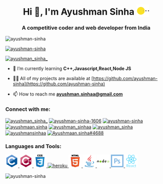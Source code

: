 <h1 align="center">Hi 👋, I'm Ayushman Sinha 	<img src="https://raw.githubusercontent.com/Aniket965/Aniket965/master/pacman.svg?sanitize=true" width="40" height="40"   style="vertical-align: bottom" >
</h1>
<h3 align="center">A competitive coder and web developer from India</h3>

<p align="left"> <img src="https://komarev.com/ghpvc/?username=ayushman-sinha&label=Profile%20views&color=0e75b6&style=flat" alt="ayushman-sinha" /> </p>

<p align="left"> <a href="https://github.com/ryo-ma/github-profile-trophy"><img src="https://github-profile-trophy.vercel.app/?username=ayushman-sinha" alt="ayushman-sinha" /></a> </p>

<p align="left"> <a href="https://twitter.com/ayushman_sinha_" target="blank"><img src="https://img.shields.io/twitter/follow/ayushman_sinha_?logo=twitter&style=for-the-badge" alt="ayushman_sinha_" /></a> </p>

- 🌱 I’m currently learning **C++,Javascript,React,Node JS**

- 👨‍💻 All of my projects are available at [https://github.com/ayushman-sinha](https://github.com/ayushman-sinha)

- 📫 How to reach me **ayushman.sinhaa@gmail.com**

<h3 align="left">Connect with me:</h3>
<p align="left">
<a href="https://twitter.com/ayushman_sinha_" target="blank"><img align="center" src="https://raw.githubusercontent.com/rahuldkjain/github-profile-readme-generator/master/src/images/icons/Social/twitter.svg" alt="ayushman_sinha_" height="30" width="40" /></a>
<a href="https://linkedin.com/in/ayushman-sinha-1606" target="blank"><img align="center" src="https://raw.githubusercontent.com/rahuldkjain/github-profile-readme-generator/master/src/images/icons/Social/linked-in-alt.svg" alt="ayushman-sinha-1606" height="30" width="40" /></a>
<a href="https://stackoverflow.com/users/ayushman-sinha" target="blank"><img align="center" src="https://raw.githubusercontent.com/rahuldkjain/github-profile-readme-generator/master/src/images/icons/Social/stack-overflow.svg" alt="ayushman-sinha" height="30" width="40" /></a>
<a href="https://instagram.com/ayushmaan.sinha" target="blank"><img align="center" src="https://raw.githubusercontent.com/rahuldkjain/github-profile-readme-generator/master/src/images/icons/Social/instagram.svg" alt="ayushmaan.sinha" height="30" width="40" /></a>
<a href="https://www.hackerrank.com/ayushman_sinhaa" target="blank"><img align="center" src="https://raw.githubusercontent.com/rahuldkjain/github-profile-readme-generator/master/src/images/icons/Social/hackerrank.svg" alt="ayushman_sinhaa" height="30" width="40" /></a>
<a href="https://www.leetcode.com/ayushman_sinha" target="blank"><img align="center" src="https://raw.githubusercontent.com/rahuldkjain/github-profile-readme-generator/master/src/images/icons/Social/leet-code.svg" alt="ayushman_sinha" height="30" width="40" /></a>
<a href="https://auth.geeksforgeeks.org/user/ayushmansinhaa" target="blank"><img align="center" src="https://raw.githubusercontent.com/rahuldkjain/github-profile-readme-generator/master/src/images/icons/Social/geeks-for-geeks.svg" alt="ayushmansinhaa" height="30" width="40" /></a>
<a href="https://discord.gg/Ayushmaan.sinha#4688" target="blank"><img align="center" src="https://raw.githubusercontent.com/rahuldkjain/github-profile-readme-generator/master/src/images/icons/Social/discord.svg" alt="Ayushmaan.sinha#4688" height="30" width="40" /></a>
</p>

<h3 align="left">Languages and Tools:</h3>
<p align="left"> <a href="https://www.cprogramming.com/" target="_blank" rel="noreferrer"> <img src="https://raw.githubusercontent.com/devicons/devicon/master/icons/c/c-original.svg" alt="c" width="40" height="40"/> </a> <a href="https://www.w3schools.com/cpp/" target="_blank" rel="noreferrer"> <img src="https://raw.githubusercontent.com/devicons/devicon/master/icons/cplusplus/cplusplus-original.svg" alt="cplusplus" width="40" height="40"/> </a> <a href="https://www.w3schools.com/css/" target="_blank" rel="noreferrer"> <img src="https://raw.githubusercontent.com/devicons/devicon/master/icons/css3/css3-original-wordmark.svg" alt="css3" width="40" height="40"/> </a> <a href="https://heroku.com" target="_blank" rel="noreferrer"> <img src="https://www.vectorlogo.zone/logos/heroku/heroku-icon.svg" alt="heroku" width="40" height="40"/> </a> <a href="https://www.w3.org/html/" target="_blank" rel="noreferrer"> <img src="https://raw.githubusercontent.com/devicons/devicon/master/icons/html5/html5-original-wordmark.svg" alt="html5" width="40" height="40"/> </a> <a href="https://www.java.com" target="_blank" rel="noreferrer"> <img src="https://raw.githubusercontent.com/devicons/devicon/master/icons/java/java-original.svg" alt="java" width="40" height="40"/> </a> <a href="https://nodejs.org" target="_blank" rel="noreferrer"> <img src="https://raw.githubusercontent.com/devicons/devicon/master/icons/nodejs/nodejs-original-wordmark.svg" alt="nodejs" width="40" height="40"/> </a> <a href="https://www.photoshop.com/en" target="_blank" rel="noreferrer"> <img src="https://raw.githubusercontent.com/devicons/devicon/master/icons/photoshop/photoshop-line.svg" alt="photoshop" width="40" height="40"/> </a> <a href="https://reactjs.org/" target="_blank" rel="noreferrer"> <img src="https://raw.githubusercontent.com/devicons/devicon/master/icons/react/react-original-wordmark.svg" alt="react" width="40" height="40"/> </a> </p>

<p><img align="center" src="https://github-readme-stats.vercel.app/api/top-langs?username=ayushman-sinha&show_icons=true&locale=en&layout=compact" alt="ayushman-sinha" /></p>
